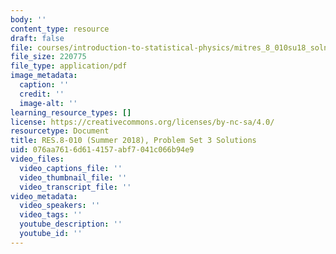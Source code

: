 ```yaml
---
body: ''
content_type: resource
draft: false
file: courses/introduction-to-statistical-physics/mitres_8_010su18_soln3.pdf
file_size: 220775
file_type: application/pdf
image_metadata:
  caption: ''
  credit: ''
  image-alt: ''
learning_resource_types: []
license: https://creativecommons.org/licenses/by-nc-sa/4.0/
resourcetype: Document
title: RES.8-010 (Summer 2018), Problem Set 3 Solutions
uid: 076aa761-6d61-4157-abf7-041c066b94e9
video_files:
  video_captions_file: ''
  video_thumbnail_file: ''
  video_transcript_file: ''
video_metadata:
  video_speakers: ''
  video_tags: ''
  youtube_description: ''
  youtube_id: ''
---
```

